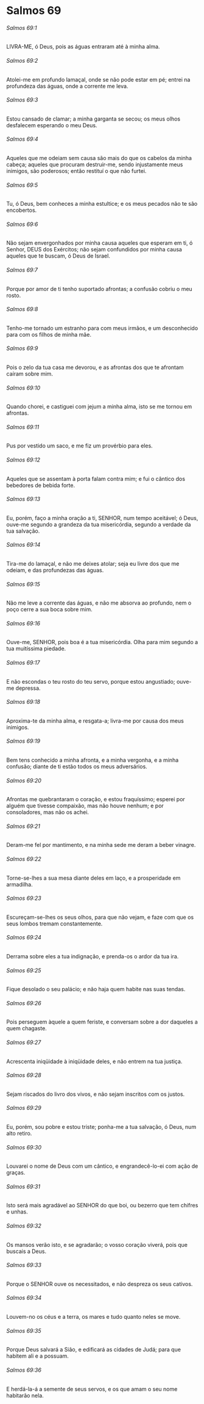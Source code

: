# Salmos 69

###### Salmos 69:1

LIVRA-ME, ó Deus, pois as águas entraram até à minha alma.

###### Salmos 69:2

Atolei-me em profundo lamaçal, onde se não pode estar em pé; entrei na profundeza das águas, onde a corrente me leva.

###### Salmos 69:3

Estou cansado de clamar; a minha garganta se secou; os meus olhos desfalecem esperando o meu Deus.

###### Salmos 69:4

Aqueles que me odeiam sem causa são mais do que os cabelos da minha cabeça; aqueles que procuram destruir-me, sendo injustamente meus inimigos, são poderosos; então restituí o que não furtei.

###### Salmos 69:5

Tu, ó Deus, bem conheces a minha estultice; e os meus pecados não te são encobertos.

###### Salmos 69:6

Não sejam envergonhados por minha causa aqueles que esperam em ti, ó Senhor, DEUS dos Exércitos; não sejam confundidos por minha causa aqueles que te buscam, ó Deus de Israel.

###### Salmos 69:7

Porque por amor de ti tenho suportado afrontas; a confusão cobriu o meu rosto.

###### Salmos 69:8

Tenho-me tornado um estranho para com meus irmãos, e um desconhecido para com os filhos de minha mãe.

###### Salmos 69:9

Pois o zelo da tua casa me devorou, e as afrontas dos que te afrontam caíram sobre mim.

###### Salmos 69:10

Quando chorei, e castiguei com jejum a minha alma, isto se me tornou em afrontas.

###### Salmos 69:11

Pus por vestido um saco, e me fiz um provérbio para eles.

###### Salmos 69:12

Aqueles que se assentam à porta falam contra mim; e fui o cântico dos bebedores de bebida forte.

###### Salmos 69:13

Eu, porém, faço a minha oração a ti, SENHOR, num tempo aceitável; ó Deus, ouve-me segundo a grandeza da tua misericórdia, segundo a verdade da tua salvação.

###### Salmos 69:14

Tira-me do lamaçal, e não me deixes atolar; seja eu livre dos que me odeiam, e das profundezas das águas.

###### Salmos 69:15

Não me leve a corrente das águas, e não me absorva ao profundo, nem o poço cerre a sua boca sobre mim.

###### Salmos 69:16

Ouve-me, SENHOR, pois boa é a tua misericórdia. Olha para mim segundo a tua muitíssima piedade.

###### Salmos 69:17

E não escondas o teu rosto do teu servo, porque estou angustiado; ouve-me depressa.

###### Salmos 69:18

Aproxima-te da minha alma, e resgata-a; livra-me por causa dos meus inimigos.

###### Salmos 69:19

Bem tens conhecido a minha afronta, e a minha vergonha, e a minha confusão; diante de ti estão todos os meus adversários.

###### Salmos 69:20

Afrontas me quebrantaram o coração, e estou fraquíssimo; esperei por alguém que tivesse compaixão, mas não houve nenhum; e por consoladores, mas não os achei.

###### Salmos 69:21

Deram-me fel por mantimento, e na minha sede me deram a beber vinagre.

###### Salmos 69:22

Torne-se-lhes a sua mesa diante deles em laço, e a prosperidade em armadilha.

###### Salmos 69:23

Escureçam-se-lhes os seus olhos, para que não vejam, e faze com que os seus lombos tremam constantemente.

###### Salmos 69:24

Derrama sobre eles a tua indignação, e prenda-os o ardor da tua ira.

###### Salmos 69:25

Fique desolado o seu palácio; e não haja quem habite nas suas tendas.

###### Salmos 69:26

Pois perseguem àquele a quem feriste, e conversam sobre a dor daqueles a quem chagaste.

###### Salmos 69:27

Acrescenta iniqüidade à iniqüidade deles, e não entrem na tua justiça.

###### Salmos 69:28

Sejam riscados do livro dos vivos, e não sejam inscritos com os justos.

###### Salmos 69:29

Eu, porém, sou pobre e estou triste; ponha-me a tua salvação, ó Deus, num alto retiro.

###### Salmos 69:30

Louvarei o nome de Deus com um cântico, e engrandecê-lo-ei com ação de graças.

###### Salmos 69:31

Isto será mais agradável ao SENHOR do que boi, ou bezerro que tem chifres e unhas.

###### Salmos 69:32

Os mansos verão isto, e se agradarão; o vosso coração viverá, pois que buscais a Deus.

###### Salmos 69:33

Porque o SENHOR ouve os necessitados, e não despreza os seus cativos.

###### Salmos 69:34

Louvem-no os céus e a terra, os mares e tudo quanto neles se move.

###### Salmos 69:35

Porque Deus salvará a Sião, e edificará as cidades de Judá; para que habitem ali e a possuam.

###### Salmos 69:36

E herdá-la-á a semente de seus servos, e os que amam o seu nome habitarão nela.


